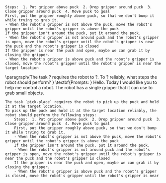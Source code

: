 
    Steps:  1. Put gripper above puck  2. Drop gripper around puck  3. Close gripper around puck  4. Move puck to goal
    First, put the gripper roughly above puck, so that we don't bump it while trying to grab it.
    - When the robot's gripper is not above the puck, move the robot's gripper until the robot's gripper is above the puck
    If the gripper isn't around the puck, put it around the puck.
    - When the robot's gripper is not around puck and the robot's gripper is open, move the robot's gripper until the robot's gripper is near the puck and the robot's gripper is closed
    If the gripper is near the puck and open, maybe we can grab it by closing the gripper.
    - When the robot's gripper is above puck and the robot's gripper is closed, move the robot's gripper until the robot's gripper is near the target location

\paragraph{The task ? requires the robot to ?. To ? reliably, what steps the robot should perform? }
    \textbf{Prompts: }
    Hello. Today I would like you to help me control a robot. The robot has a single gripper that it can use to grab small objects.

    The task `pick-place` requires the robot to pick up the puck and hold it at the target location.
    To pick up the puck and hold it at the target location reliably, the robot should perform the following steps:
        Steps:  1. Put gripper above puck  2. Drop gripper around puck  3. Close gripper around puck  4. Move puck to goal
        First, put the gripper roughly above puck, so that we don't bump it while trying to grab it.
        - When the robot's gripper is not above the puck, move the robot's gripper until the robot's gripper is above the puck
        If the gripper isn't around the puck, put it around the puck.
        - When the robot's gripper is not around puck and the robot's gripper is open, move the robot's gripper until the robot's gripper is near the puck and the robot's gripper is closed
        If the gripper is near the puck and open, maybe we can grab it by closing the gripper.
        - When the robot's gripper is above puck and the robot's gripper is closed, move the robot's gripper until the robot's gripper is near